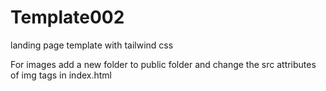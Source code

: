 # Template002
landing page template with tailwind css


For images add a new folder to public folder and change the src attributes of img tags in index.html
